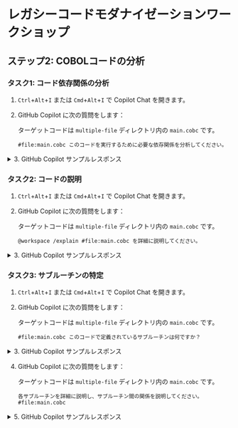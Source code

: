 # レガシーコードモダナイゼーションワークショップ

## ステップ2: COBOLコードの分析

### タスク1: コード依存関係の分析

1. `Ctrl`+`Alt`+`I` または `Cmd`+`Alt`+`I` で Copilot Chat を開きます。

2. GitHub Copilot に次の質問をします：

   ターゲットコードは `multiple-file` ディレクトリ内の `main.cobc` です。

    ```plaintext
    #file:main.cobc このコードを実行するために必要な依存関係を分析してください。
    ```

<details>
<summary>3. GitHub Copilot サンプルレスポンス</summary>
`main.cobc-1` の COBOL コードを実行するために必要な依存関係を分析するには、次の手順に従います：

### 1. **内部依存関係**:
   - **データ構造**: コードは `WORKING-STORAGE SECTION` で定義されたさまざまなデータ構造に依存しています。
   - **サブルーチン**: `PROCEDURE DIVISION` には `MAIN-PROCEDURE` 内で呼び出されるいくつかのサブルーチンが含まれています。

### 2. **外部依存関係**:
   - **呼び出されるプログラム**: コードは `CALL` ステートメントを使用して外部の COBOL プログラム `CalculateBonus` を呼び出します。

### 詳細な分析:

#### 内部依存関係:
1. **データ構造**:
   - `MAX-EMPLOYEES`: 最大従業員数を定義します。
   - `EMPLOYEE-TABLE`: 従業員の詳細を格納します。
   - `SORTED-EMPLOYEE-TABLE`: ソートされた従業員の詳細を格納します。
   - `DEPARTMENT-TOTALS`: 部門ごとの総給与を格納します。
   - その他の変数として `EMPLOYEE-INDEX`, `INNER-INDEX`, `TAX-RATE` などがあります。

2. **サブルーチン**:
   - `INITIALIZE-EMPLOYEES`: 従業員データを初期化します。
   - `SORT-EMPLOYEES`: 従業員をIDでソートします。
   - `CALCULATE-NET-SALARIES`: 従業員の純給与を計算します。
   - `CALCULATE-DEPARTMENT-TOTALS`: 各部門の総給与を計算します。
   - `DISPLAY-EMPLOYEES`: 従業員の給与情報を表示します。
   - `DISPLAY-DEPARTMENT-TOTALS`: 部門ごとの給与総額を表示します。

#### 外部依存関係:
1. **呼び出されるプログラム**:
   - `CalculateBonus`: このプログラムは各従業員のボーナスを計算するために呼び出されます。`CALCULATE-NET-SALARIES` サブルーチン内の `CALL` ステートメントがこの依存関係を示しています。

### 外部依存関係の例:
```cobol
...
       CALCULATE-NET-SALARIES.
           PERFORM VARYING EMPLOYEE-INDEX FROM 1 BY 1 UNTIL EMPLOYEE-INDEX > MAX-EMPLOYEES
               MOVE SORT-GROSS-SALARY(EMPLOYEE-INDEX) TO LNK-GROSS-SALARY
               CALL 'CalculateBonus' USING LNK-GROSS-SALARY LNK-BONUS
               MOVE LNK-BONUS TO SORT-BONUS(EMPLOYEE-INDEX)
               COMPUTE SORT-DEDUCTIONS(EMPLOYEE-INDEX) = SORT-GROSS-SALARY(EMPLOYEE-INDEX) * DEDUCTION-RATE
               COMPUTE SORT-TAX-DEDUCTION(EMPLOYEE-INDEX) = SORT-GROSS-SALARY(EMPLOYEE-INDEX) * TAX-RATE
               COMPUTE SORT-NET-SALARY(EMPLOYEE-INDEX) = SORT-GROSS-SALARY(EMPLOYEE-INDEX) + SORT-BONUS(EMPLOYEE-INDEX) - SORT-TAX-DEDUCTION(EMPLOYEE-INDEX) - SORT-DEDUCTIONS(EMPLOYEE-INDEX)
           END-PERFORM.
...
```

### まとめ:
`main.cobc-1` のコードを実行するには、次の依存関係が満たされていることを確認してください：
- すべてのデータ構造と変数が正しく定義および初期化されていること。
- すべての内部サブルーチン（`INITIALIZE-EMPLOYEES`, `SORT-EMPLOYEES` など）が実装されていること。
- 外部プログラム `CalculateBonus` が利用可能で正しく実装されていること。

これらの依存関係が満たされていることで、`main.cobc-1` プログラムは正常に実行できます。
</details>

### タスク2: コードの説明

1. `Ctrl`+`Alt`+`I` または `Cmd`+`Alt`+`I` で Copilot Chat を開きます。

2. GitHub Copilot に次の質問をします：

   ターゲットコードは `multiple-file` ディレクトリ内の `main.cobc` です。

    ```plaintext
    @workspace /explain #file:main.cobc を詳細に説明してください。
    ```

<details>
<summary>3. GitHub Copilot サンプルレスポンス</summary>
提供された COBOL コードを詳細に見ていきましょう。

### 識別部
このセクションはプログラムを識別します。

```cobol
IDENTIFICATION DIVISION.
       PROGRAM-ID. PayrollSystem.
```

### データ部
このセクションはプログラムで使用されるデータ構造と変数を定義します。

#### 作業記憶セクション
このセクションにはプログラム全体で使用される変数が含まれます。

```cobol
       DATA DIVISION.
       WORKING-STORAGE SECTION.
       01  MAX-EMPLOYEES           PIC 9(3) VALUE 5.
```

- `MAX-EMPLOYEES` は最大値999の数値変数で、初期値は5です。

#### 従業員テーブル
このテーブルは従業員の詳細を格納します。

```cobol
       01  EMPLOYEE-TABLE.
           05  EMPLOYEE-ENTRY OCCURS 5 TIMES.
               10  EMPLOYEE-ID        PIC X(5).
               10  EMPLOYEE-NAME      PIC X(20).
               10  DEPARTMENT         PIC X(10).
               10  GROSS-SALARY       PIC 9(7)V99.
               10  BONUS              PIC 9(5)V99.
               10  DEDUCTIONS         PIC 9(5)V99.
               10  NET-SALARY         PIC 9(7)V99.
               10  TAX-DEDUCTION      PIC 9(5)V99.
```

- `EMPLOYEE-ENTRY` は5回繰り返され、それぞれのエントリには `EMPLOYEE-ID`, `EMPLOYEE-NAME`, `DEPARTMENT`, `GROSS-SALARY`, `BONUS`, `DEDUCTIONS`, `NET-SALARY`, `TAX-DEDUCTION` が含まれます。

#### ソートされた従業員テーブル
このテーブルはソートされた従業員の詳細を格納します。

```cobol
       01  SORTED-EMPLOYEE-TABLE.
           05  SORTED-EMPLOYEE-ENTRY OCCURS 5 TIMES.
               10  SORT-EMPLOYEE-ID   PIC X(5).
               10  SORT-EMPLOYEE-NAME PIC X(20).
               10  SORT-DEPARTMENT    PIC X(10).
               10  SORT-GROSS-SALARY  PIC 9(7)V99.
               10  SORT-BONUS         PIC 9(5)V99.
               10  SORT-DEDUCTIONS    PIC 9(5)V99.
               10  SORT-NET-SALARY    PIC 9(7)V99.
               10  SORT-TAX-DEDUCTION PIC 9(5)V99.
```

- `EMPLOYEE-TABLE` と似ていますが、ソートされたデータ用です。

#### 部門合計
このテーブルは各部門の総給与を格納します。

```cobol
       01  DEPARTMENT-TOTALS.
           05  DEPARTMENT-TOTAL OCCURS 5 TIMES.
               10  DEPT-NAME          PIC X(10).
               10  TOTAL-SALARY       PIC 9(7)V99.
```

- `DEPARTMENT-TOTAL` は5回繰り返され、それぞれのエントリには `DEPT-NAME` と `TOTAL-SALARY` が含まれます。

#### 追加変数
これらの変数はさまざまな計算や一時的な格納に使用されます。

```cobol
       01  EMPLOYEE-INDEX           PIC 9(3).
       01  INNER-INDEX              PIC 9(3).
       01  TAX-RATE                 PIC 9V99 VALUE 0.20.
       01  BONUS-RATE               PIC 9V99 VALUE 0.10.
       01  DEDUCTION-RATE           PIC 9V99 VALUE 0.05.
       01  DEPARTMENT-INDEX         PIC 9(3).

       01  TEMP-ID                  PIC X(5).
       01  TEMP-NAME                PIC X(20).
       01  TEMP-DEPARTMENT          PIC X(10).
       01  TEMP-SALARY              PIC 9(7)V99.

       01  LNK-GROSS-SALARY         PIC 9(7)V99.
       01  LNK-BONUS                PIC 9(5)V99.
```

### 手続き部
このセクションには実行可能なコードが含まれます。

#### メイン手続き
プログラムのメインエントリポイントです。

```cobol
       PROCEDURE DIVISION.
       MAIN-PROCEDURE.
           PERFORM INITIALIZE-EMPLOYEES.
           PERFORM SORT-EMPLOYEES.
           PERFORM CALCULATE-NET-SALARIES.
           PERFORM CALCULATE-DEPARTMENT-TOTALS.
           PERFORM DISPLAY-EMPLOYEES.
           PERFORM DISPLAY-DEPARTMENT-TOTALS.
           STOP RUN.
```

- データの初期化、ソート、計算、表示を行うさまざまなサブルーチンを呼び出します。

#### 従業員の初期化
従業員データを初期化します。

```cobol
       INITIALIZE-EMPLOYEES.
           MOVE "E001" TO EMPLOYEE-ID(1).
           MOVE "Alice Johnson" TO EMPLOYEE-NAME(1).
           MOVE "HR" TO DEPARTMENT(1).
           MOVE 70000.00 TO GROSS-SALARY(1).
           ...
           MOVE "E005" TO EMPLOYEE-ID(5).
           MOVE "Eve Davis" TO EMPLOYEE-NAME(5).
           MOVE "HR" TO DEPARTMENT(5).
           MOVE 75000.00 TO GROSS-SALARY(5).
```

- ハードコードされた値を `EMPLOYEE-TABLE` に移動します。

#### 従業員のソート
従業員をIDでソートします。

```cobol
       SORT-EMPLOYEES.
           PERFORM VARYING EMPLOYEE-INDEX FROM 1 BY 1 UNTIL EMPLOYEE-INDEX > MAX-EMPLOYEES
               MOVE EMPLOYEE-ID(EMPLOYEE-INDEX) TO SORT-EMPLOYEE-ID(EMPLOYEE-INDEX)
               ...
           END-PERFORM.
           ...
           PERFORM VARYING EMPLOYEE-INDEX FROM 1 BY 1 UNTIL EMPLOYEE-INDEX >= MAX-EMPLOYEES
               ...
               END-PERFORM.
```

- `EMPLOYEE-TABLE` から `SORTED-EMPLOYEE-TABLE` にデータをコピーします。
- バブルソートアルゴリズムを使用して `SORTED-EMPLOYEE-TABLE` をソートします。

#### 純給与の計算
各従業員の純給与を計算します。

```cobol
       CALCULATE-NET-SALARIES.
           PERFORM VARYING EMPLOYEE-INDEX FROM 1 BY 1 UNTIL EMPLOYEE-INDEX > MAX-EMPLOYEES
               MOVE SORT-GROSS-SALARY(EMPLOYEE-INDEX) TO LNK-GROSS-SALARY
               CALL 'CalculateBonus' USING LNK-GROSS-SALARY LNK-BONUS
               MOVE LNK-BONUS TO SORT-BONUS(EMPLOYEE-INDEX)
               ...
           END-PERFORM.
```

- `CalculateBonus` サブルーチンを使用してボーナスを計算します。
- 控除、税金、純給与を計算します。

#### 部門合計の計算
各部門の総給与を計算します。

```cobol
       CALCULATE-DEPARTMENT-TOTALS.
           PERFORM VARYING DEPARTMENT-INDEX FROM 1 BY 1 UNTIL DEPARTMENT-INDEX > 5
               MOVE SPACES TO DEPT-NAME(DEPARTMENT-INDEX)
               MOVE 0 TO TOTAL-SALARY(DEPARTMENT-INDEX)
           END-PERFORM.
           ...
           PERFORM VARYING EMPLOYEE-INDEX FROM 1 BY 1 UNTIL EMPLOYEE-INDEX > MAX-EMPLOYEES
               ...
               END-PERFORM.
```

- 部門合計を初期化します。
- 部門ごとに純給与を集計します。

#### 従業員の表示
従業員の詳細を表示します。

```cobol
       DISPLAY-EMPLOYEES.
           DISPLAY "Employee Payroll Information".
           DISPLAY "-----------------------------".
           PERFORM VARYING EMPLOYEE-INDEX FROM 1 BY 1 UNTIL EMPLOYEE-INDEX > MAX-EMPLOYEES
               DISPLAY "Employee ID: " SORT-EMPLOYEE-ID(EMPLOYEE-INDEX)
               ...
           END-PERFORM.
```

- ソートされた従業員の詳細を表示します。

#### 部門合計の表示
各部門の総給与を表示します。

```cobol
       DISPLAY-DEPARTMENT-TOTALS.
           DISPLAY "Department Salary Totals".
           DISPLAY "-----------------------------".
           PERFORM VARYING DEPARTMENT-INDEX FROM 1 BY 1 UNTIL DEPARTMENT-INDEX > 5
               IF DEPT-NAME(DEPARTMENT-INDEX) NOT = SPACES
                   DISPLAY "Department: " DEPT-NAME(DEPARTMENT-INDEX)
                   ...
               END-IF
           END-PERFORM.
```

- 部門名が空でない場合に部門合計を表示します。

この COBOL プログラムは、従業員データを初期化し、ソートし、純給与を計算し、部門合計を集計し、結果を表示する給与システムです。
</details>

### タスク3: サブルーチンの特定

1. `Ctrl`+`Alt`+`I` または `Cmd`+`Alt`+`I` で Copilot Chat を開きます。

2. GitHub Copilot に次の質問をします：

   ターゲットコードは `multiple-file` ディレクトリ内の `main.cobc` です。

    ```plaintext
    #file:main.cobc このコードで定義されているサブルーチンは何ですか？
    ```

<details>
<summary>3. GitHub Copilot サンプルレスポンス</summary>
main.cobc コードで定義されているサブルーチンは次のとおりです：

1. **MAIN-PROCEDURE**
   - プログラムのメインエントリポイントであり、他のサブルーチンを順番に呼び出します。

2. **INITIALIZE-EMPLOYEES**
   - ハードコードされた値で従業員データを初期化します。

3. **SORT-EMPLOYEES**
   - バブルソートアルゴリズムを使用して従業員をIDでソートします。

4. **CALCULATE-NET-SALARIES**
   - `CalculateBonus` プログラムを呼び出してボーナスを計算し、控除と税金を計算して純給与を算出します。

5. **CALCULATE-DEPARTMENT-TOTALS**
   - 純給与を集計して各部門の総給与を計算します。

6. **DISPLAY-EMPLOYEES**
   - ソートされた従業員の詳細を表示します。

7. **DISPLAY-DEPARTMENT-TOTALS**
   - 各部門の総給与を表示します。

これらのサブルーチンは、給与システムが必要とするさまざまなタスクを実行するために `MAIN-PROCEDURE` から順番に呼び出されます。
</details>

4. GitHub Copilot に次の質問をします：

   ターゲットコードは `multiple-file` ディレクトリ内の `main.cobc` です。

    ```plaintext
    各サブルーチンを詳細に説明し、サブルーチン間の関係を説明してください。 #file:main.cobc
    ```
<details>
<summary>5. GitHub Copilot サンプルレスポンス</summary>
もちろん、main.cobc ファイルの各サブルーチンを詳細に説明し、それらの関係を説明します。

### main.cobc のサブルーチン

1. **MAIN-PROCEDURE**
   - **目的**: プログラムのメインエントリポイントです。他のサブルーチンの実行を調整します。
   - **詳細**: データの初期化、従業員のソート、純給与の計算、部門合計の計算、結果の表示を順番に行うサブルーチンを呼び出します。
   - **コード**:
     ```cobol
     MAIN-PROCEDURE.
         PERFORM INITIALIZE-EMPLOYEES.
         PERFORM SORT-EMPLOYEES.
         PERFORM CALCULATE-NET-SALARIES.
         PERFORM CALCULATE-DEPARTMENT-TOTALS.
         PERFORM DISPLAY-EMPLOYEES.
         PERFORM DISPLAY-DEPARTMENT-TOTALS.
         STOP RUN.
     ```

2. **INITIALIZE-EMPLOYEES**
   - **目的**: ハードコードされた値で従業員データを初期化します。
   - **詳細**: 事前定義された値を `EMPLOYEE-TABLE` に移動します。
   - **コード**:
     ```cobol
     INITIALIZE-EMPLOYEES.
         MOVE "E001" TO EMPLOYEE-ID(1).
         MOVE "Alice Johnson" TO EMPLOYEE-NAME(1).
         MOVE "HR" TO DEPARTMENT(1).
         MOVE 70000.00 TO GROSS-SALARY(1).
         ...
         MOVE "E005" TO EMPLOYEE-ID(5).
         MOVE "Eve Davis" TO EMPLOYEE-NAME(5).
         MOVE "HR" TO DEPARTMENT(5).
         MOVE 75000.00 TO GROSS-SALARY(5).
     ```

3. **SORT-EMPLOYEES**
   - **目的**: 従業員をIDでソートします。
   - **詳細**: `EMPLOYEE-TABLE` から `SORTED-EMPLOYEE-TABLE` にデータをコピーし、バブルソートアルゴリズムを使用してソートします。
   - **コード**:
     ```cobol
     SORT-EMPLOYEES.
         PERFORM VARYING EMPLOYEE-INDEX FROM 1 BY 1 UNTIL EMPLOYEE-INDEX > MAX-EMPLOYEES
             MOVE EMPLOYEE-ID(EMPLOYEE-INDEX) TO SORT-EMPLOYEE-ID(EMPLOYEE-INDEX)
             MOVE EMPLOYEE-NAME(EMPLOYEE-INDEX) TO SORT-EMPLOYEE-NAME(EMPLOYEE-INDEX)
             MOVE DEPARTMENT(EMPLOYEE-INDEX) TO SORT-DEPARTMENT(EMPLOYEE-INDEX)
             MOVE GROSS-SALARY(EMPLOYEE-INDEX) TO SORT-GROSS-SALARY(EMPLOYEE-INDEX)
         END-PERFORM.

         PERFORM VARYING EMPLOYEE-INDEX FROM 1 BY 1 UNTIL EMPLOYEE-INDEX >= MAX-EMPLOYEES
             PERFORM VARYING INNER-INDEX FROM 1 BY 1 UNTIL INNER-INDEX > MAX-EMPLOYEES - EMPLOYEE-INDEX
                 IF SORT-EMPLOYEE-ID(INNER-INDEX) > SORT-EMPLOYEE-ID(INNER-INDEX + 1)
                     MOVE SORT-EMPLOYEE-ID(INNER-INDEX) TO TEMP-ID
                     MOVE SORT-EMPLOYEE-NAME(INNER-INDEX) TO TEMP-NAME
                     MOVE SORT-DEPARTMENT(INNER-INDEX) TO TEMP-DEPARTMENT
                     MOVE SORT-GROSS-SALARY(INNER-INDEX) TO TEMP-SALARY
                     MOVE SORT-EMPLOYEE-ID(INNER-INDEX + 1) TO SORT-EMPLOYEE-ID(INNER-INDEX)
                     MOVE SORT-EMPLOYEE-NAME(INNER-INDEX + 1) TO SORT-EMPLOYEE-NAME(INNER-INDEX)
                     MOVE SORT-DEPARTMENT(INNER-INDEX + 1) TO SORT-DEPARTMENT(INNER-INDEX)
                     MOVE SORT-GROSS-SALARY(INNER-INDEX + 1) TO SORT-GROSS-SALARY(INNER-INDEX)
                     MOVE TEMP-ID TO SORT-EMPLOYEE-ID(INNER-INDEX + 1)
                     MOVE TEMP-NAME TO SORT-EMPLOYEE-NAME(INNER-INDEX + 1)
                     MOVE TEMP-DEPARTMENT TO SORT-DEPARTMENT(INNER-INDEX + 1)
                     MOVE TEMP-SALARY TO SORT-GROSS-SALARY(INNER-INDEX + 1)
                 END-IF
             END-PERFORM
         END-PERFORM.
     ```

4. **CALCULATE-NET-SALARIES**
   - **目的**: 従業員の純給与を計算します。
   - **詳細**: `CalculateBonus` プログラムを呼び出してボーナスを計算し、控除、税金、純給与を計算します。
   - **コード**:
     ```cobol
     CALCULATE-NET-SALARIES.
         PERFORM VARYING EMPLOYEE-INDEX FROM 1 BY 1 UNTIL EMPLOYEE-INDEX > MAX-EMPLOYEES
             MOVE SORT-GROSS-SALARY(EMPLOYEE-INDEX) TO LNK-GROSS-SALARY
             CALL 'CalculateBonus' USING LNK-GROSS-SALARY LNK-BONUS
             MOVE LNK-BONUS TO SORT-BONUS(EMPLOYEE-INDEX)
             COMPUTE SORT-DEDUCTIONS(EMPLOYEE-INDEX) = SORT-GROSS-SALARY(EMPLOYEE-INDEX) * DEDUCTION-RATE
             COMPUTE SORT-TAX-DEDUCTION(EMPLOYEE-INDEX) = SORT-GROSS-SALARY(EMPLOYEE-INDEX) * TAX-RATE
             COMPUTE SORT-NET-SALARY(EMPLOYEE-INDEX) = SORT-GROSS-SALARY(EMPLOYEE-INDEX) + SORT-BONUS(EMPLOYEE-INDEX) - SORT-TAX-DEDUCTION(EMPLOYEE-INDEX) - SORT-DEDUCTIONS(EMPLOYEE-INDEX)
         END-PERFORM.
     ```

5. **CALCULATE-DEPARTMENT-TOTALS**
   - **目的**: 各部門の総給与を計算します。
   - **詳細**: 部門合計を初期化し、純給与を部門ごとに集計します。
   - **コード**:
     ```cobol
     CALCULATE-DEPARTMENT-TOTALS.
         PERFORM VARYING DEPARTMENT-INDEX FROM 1 BY 1 UNTIL DEPARTMENT-INDEX > 5
             MOVE SPACES TO DEPT-NAME(DEPARTMENT-INDEX)
             MOVE 0 TO TOTAL-SALARY(DEPARTMENT-INDEX)
         END-PERFORM.

         PERFORM VARYING EMPLOYEE-INDEX FROM 1 BY 1 UNTIL EMPLOYEE-INDEX > MAX-EMPLOYEES
             PERFORM VARYING DEPARTMENT-INDEX FROM 1 BY 1 UNTIL DEPARTMENT-INDEX > 5
                 IF DEPT-NAME(DEPARTMENT-INDEX) = SPACES OR DEPT-NAME(DEPARTMENT-INDEX) = SORT-DEPARTMENT(EMPLOYEE-INDEX)
                     IF DEPT-NAME(DEPARTMENT-INDEX) = SPACES
                         MOVE SORT-DEPARTMENT(EMPLOYEE-INDEX) TO DEPT-NAME(DEPARTMENT-INDEX)
                     END-IF
                     ADD SORT-NET-SALARY(EMPLOYEE-INDEX) TO TOTAL-SALARY(DEPARTMENT-INDEX)
                     EXIT PERFORM
                 END-IF
             END-PERFORM
         END-PERFORM.
     ```

6. **DISPLAY-EMPLOYEES**
   - **目的**: ソートされた従業員の詳細を表示します。
   - **詳細**: ソートされた従業員テーブルを反復処理し、各従業員の詳細を表示します。
   - **コード**:
     ```cobol
     DISPLAY-EMPLOYEES.
         DISPLAY "Employee Payroll Information".
         DISPLAY "-----------------------------".
         PERFORM VARYING EMPLOYEE-INDEX FROM 1 BY 1 UNTIL EMPLOYEE-INDEX > MAX-EMPLOYEES
             DISPLAY "Employee ID: " SORT-EMPLOYEE-ID(EMPLOYEE-INDEX)
             DISPLAY "Name: " SORT-EMPLOYEE-NAME(EMPLOYEE-INDEX)
             DISPLAY "Department: " SORT-DEPARTMENT(EMPLOYEE-INDEX)
             DISPLAY "Gross Salary: $" SORT-GROSS-SALARY(EMPLOYEE-INDEX)
             DISPLAY "Bonus: $" SORT-BONUS(EMPLOYEE-INDEX)
             DISPLAY "Deductions: $" SORT-DEDUCTIONS(EMPLOYEE-INDEX)
             DISPLAY "Tax Deduction: $" SORT-TAX-DEDUCTION(EMPLOYEE-INDEX)
             DISPLAY "Net Salary: $" SORT-NET-SALARY(EMPLOYEE-INDEX)
             DISPLAY "-----------------------------"
         END-PERFORM.
     ```

7. **DISPLAY-DEPARTMENT-TOTALS**
   - **目的**: 各部門の総給与を表示します。
   - **詳細**: 部門合計を反復処理し、各部門の総給与を表示します。
   - **コード**:
     ```cobol
     DISPLAY-DEPARTMENT-TOTALS.
         DISPLAY "Department Salary Totals".
         DISPLAY "-----------------------------".
         PERFORM VARYING DEPARTMENT-INDEX FROM 1 BY 1 UNTIL DEPARTMENT-INDEX > 5
             IF DEPT-NAME(DEPARTMENT-INDEX) NOT = SPACES
                 DISPLAY "Department: " DEPT-NAME(DEPARTMENT-INDEX)
                 DISPLAY "Total Salary: $" TOTAL-SALARY(DEPARTMENT-INDEX)
                 DISPLAY "-----------------------------"
             END-IF
         END-PERFORM.
     ```

### サブルーチン間の関係

1. **MAIN-PROCEDURE**:
   - コントローラーとして機能し、給与システムの全体的なタスクを実行するために各サブルーチンを順番に呼び出します。

2. **INITIALIZE-EMPLOYEES**:
   - さらなる処理に必要な初期データを設定します。

3. **SORT-EMPLOYEES**:
   - データを整理し、計算や表示を容易にします。

4. **CALCULATE-NET-SALARIES**:
   - ソートされたデータを使用して純給与を計算し、部門合計や表示に必要なデータを提供します。

5. **CALCULATE-DEPARTMENT-TOTALS**:
   - 純給与を集計して部門ごとの総給与を提供します。

6. **DISPLAY-EMPLOYEES**:
   - ソートおよび計算されたデータを使用して個々の従業員の詳細を表示します。

7. **DISPLAY-DEPARTMENT-TOTALS**:
   - 集計された部門合計を使用して全体の部門給与情報を表示します。

各サブルーチンは前のサブルーチンの結果を基に構築され、給与システム内のデータ処理と表示の構造化された論理的なフローを確保します。
</details>

